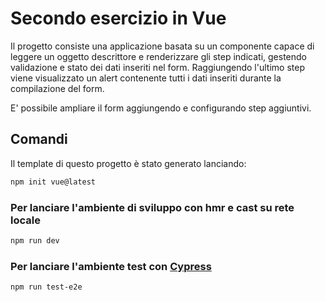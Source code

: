 # Secondo esercizio in Vue

Il progetto consiste una applicazione basata su un componente capace di leggere un oggetto descrittore e renderizzare gli step indicati, gestendo validazione e stato dei dati inseriti nel form. Raggiungendo l'ultimo step viene visualizzato un alert contenente tutti i dati inseriti durante la compilazione del form.

E' possibile ampliare il form aggiungendo e configurando step aggiuntivi.

## Comandi

Il template di questo progetto è stato generato lanciando:

```sh
npm init vue@latest
```

### Per lanciare l'ambiente di sviluppo con hmr e cast su rete locale

```sh
npm run dev
```

### Per lanciare l'ambiente test con [Cypress](https://on.cypress.io)

```sh
npm run test-e2e
```